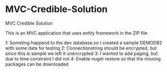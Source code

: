 # MVC-Credible-Solution
MVC Credible Solution

This is an MVC application that uses entity framework in the ZIP file

1: Someting happend to the dev database,so I created a sample DEMODB2 with some data for testing
2: Connectionstring should be encrypted, but since this is sample we left it unencrypted
3: I wanted to add paging, but due to time constraint I did not
4: Enable nuget restore so that the missing packages can be downloaded
